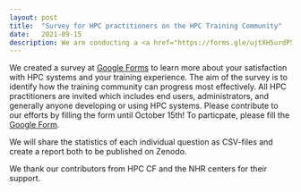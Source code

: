 ```yaml
---
layout: post
title:  "Survey for HPC practitioners on the HPC Training Community"
date:   2021-09-15
description: We are conducting a <a href="https://forms.gle/ujtXH5urdP5CwKsR7">survey</a> for HPC practitioners to identify how the training community can progress most effectively. Please contribute to our efforts by filling the form until October 15th!
---
```


We created a survey at [Google Forms](https://forms.gle/ujtXH5urdP5CwKsR7) to learn more about your satisfaction with HPC systems and your training experience.
The aim of the survey is to identify how the training community can progress most effectively.
All HPC practitioners are invited which includes end users, administrators, and generally anyone developing or using HPC systems.
Please contribute to our efforts by filling the form until October 15th!
To particpate, please fill the [Google Form](https://forms.gle/ujtXH5urdP5CwKsR7).

We will share the statistics of each individual question as CSV-files and create a report both to be published on Zenodo.

We thank our contributors from HPC CF and the NHR centers for their support.
